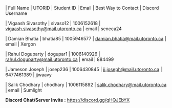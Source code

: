 | Full Name | UTORID | Student ID | Email | Best Way to Contact | Discord Username


| Vigaash Sivasothy | sivaso12 | 1006152618 | vigaash.sivasothy@mail.utoronto.ca | email | seneca24


| Damian Bhatia | bhatia85 | 1005946577 | damian.bhatia@mail.utoronto.ca | email | Xergon


| Rahul Doguparty | dogupar1 | 1006140926 | rahul.doguparty@mail.utoronto.ca | email | 884499


| Jameson Joseph | josep236 | 1006430845 | jj.joseph@mail.utoronto.ca | 6477461389 | jjwaavy


| Salik Chodhary | chodhary | 1006115892 | salik.chodhary@mail.utoronto.ca | email | Sumlight


**Discord Chat/Server Invite :** https://discord.gg/qHQJEbYX
